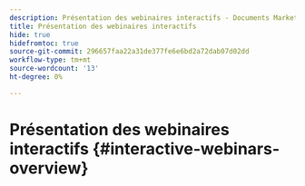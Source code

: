 ```yaml
---
description: Présentation des webinaires interactifs - Documents Marketo - Documentation du produit
title: Présentation des webinaires interactifs
hide: true
hidefromtoc: true
source-git-commit: 296657faa22a31de377fe6e6bd2a72dab07d02dd
workflow-type: tm+mt
source-wordcount: '13'
ht-degree: 0%

---
```


# Présentation des webinaires interactifs {#interactive-webinars-overview}
